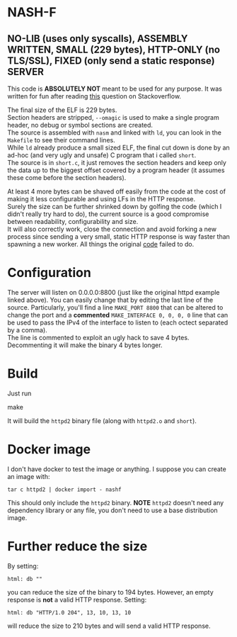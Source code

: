 # NASH-F
## NO-LIB (uses only syscalls), ASSEMBLY WRITTEN, SMALL (229 bytes), HTTP-ONLY (no TLS/SSL), FIXED (only send a static response) SERVER

This code is **ABSOLUTELY NOT** meant to be used for any purpose.
It was written for fun after reading [this](https://stackoverflow.com/questions/67445637/why-doesnt-this-assembly-http-server-work?) question on Stackoverflow.

The final size of the ELF is 229 bytes.   
Section headers are stripped, `--omagic` is used to make a single program header, no debug or symbol sections are created.  
The source is assembled with `nasm` and linked with `ld`, you can look in the `Makefile` to see their command lines.  
While `ld` already produce a small sized ELF, the final cut down is done by an ad-hoc (and very ugly and unsafe) C program that i called `short`.  
The source is in `short.c`, it just removes the section headers and keep only the data up to the biggest offset covered by a program header (it 
assumes these come before the section headers).  

At least 4 more bytes can be shaved off easily from the code at the cost of making it less configurable and using LFs in the HTTP response.  
Surely the size can be further shrinked down by golfing the code (which I didn't really try hard to do), the current source is a good compromise
between readability, configurability and size.  
It will also correctly work, close the connection and avoid forking a new process since sending a very small, static HTTP response is way faster than
spawning a new worker.
All things the original [code](https://github.com/sigmonsays/smallest-docker-httpd) failed to do.

# Configuration

The server will listen on 0.0.0.0:8800 (just like the original httpd example linked above).
You can easily change that by editing the last line of the source. Particularly, you'll find a line `MAKE_PORT 8800` that can be altered to 
change the port and a **commented** `MAKE_INTERFACE 0, 0, 0, 0` line that can be used to pass the IPv4 of the interface to listen to (each octect
separated by a comma).  
The line is commented to exploit an ugly hack to save 4 bytes. Decommenting it will make the binary 4 bytes longer. 

# Build

Just run

   make
   
It will build the `httpd2` binary file (along with `httpd2.o` and `short`).

# Docker image

I don't have docker to test the image or anything.
I suppose you can create an image with:

    tar c httpd2 | docker import - nashf

This should only include the `httpd2` binary.
**NOTE** `httpd2` doesn't need any dependency library or any file, you don't need to use a base distribution image.

# Further reduce the size

By setting:

    html: db ""

you can reduce the size of the binary to 194 bytes. However, an empty response is **not** a valid HTTP response.
Setting:

    html: db "HTTP/1.0 204", 13, 10, 13, 10

will reduce the size to 210 bytes and will send a valid HTTP response.
 
